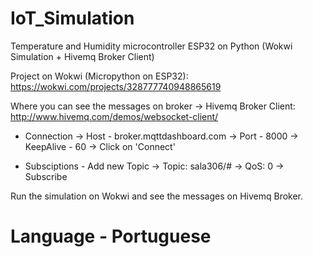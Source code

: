 # IoT_Simulation
Temperature and Humidity microcontroller ESP32 on Python (Wokwi Simulation + Hivemq Broker Client)

Project on Wokwi (Micropython on ESP32): https://wokwi.com/projects/328777740948865619

Where you can see the messages on broker -> Hivemq Broker Client: http://www.hivemq.com/demos/websocket-client/

- Connection
-> Host - broker.mqttdashboard.com
-> Port - 8000
-> KeepAlive - 60
-> Click on 'Connect'

- Subsciptions - Add new Topic
-> Topic: sala306/#
-> QoS: 0
-> Subscribe

Run the simulation on Wokwi and see the messages on Hivemq Broker.
# Language - Portuguese
